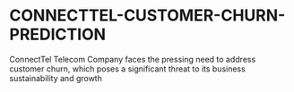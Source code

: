 # CONNECTTEL-CUSTOMER-CHURN-PREDICTION
ConnectTel Telecom Company faces the pressing need to address customer churn, which poses a significant threat to its business sustainability and growth
